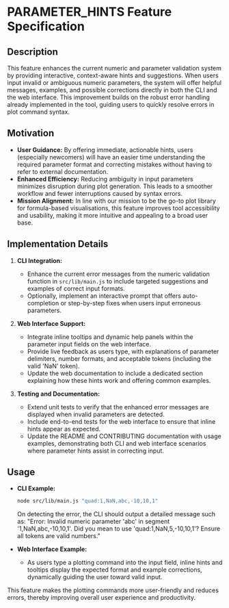 # PARAMETER_HINTS Feature Specification

## Description
This feature enhances the current numeric and parameter validation system by providing interactive, context-aware hints and suggestions. When users input invalid or ambiguous numeric parameters, the system will offer helpful messages, examples, and possible corrections directly in both the CLI and the web interface. This improvement builds on the robust error handling already implemented in the tool, guiding users to quickly resolve errors in plot command syntax.

## Motivation
- **User Guidance:** By offering immediate, actionable hints, users (especially newcomers) will have an easier time understanding the required parameter format and correcting mistakes without having to refer to external documentation.
- **Enhanced Efficiency:** Reducing ambiguity in input parameters minimizes disruption during plot generation. This leads to a smoother workflow and fewer interruptions caused by syntax errors.
- **Mission Alignment:** In line with our mission to be the go-to plot library for formula-based visualisations, this feature improves tool accessibility and usability, making it more intuitive and appealing to a broad user base.

## Implementation Details
1. **CLI Integration:**
   - Enhance the current error messages from the numeric validation function in `src/lib/main.js` to include targeted suggestions and examples of correct input formats.
   - Optionally, implement an interactive prompt that offers auto-completion or step-by-step fixes when users input erroneous parameters.

2. **Web Interface Support:**
   - Integrate inline tooltips and dynamic help panels within the parameter input fields on the web interface.
   - Provide live feedback as users type, with explanations of parameter delimiters, number formats, and acceptable tokens (including the valid 'NaN' token).
   - Update the web documentation to include a dedicated section explaining how these hints work and offering common examples.

3. **Testing and Documentation:**
   - Extend unit tests to verify that the enhanced error messages are displayed when invalid parameters are detected.
   - Include end-to-end tests for the web interface to ensure that inline hints appear as expected.
   - Update the README and CONTRIBUTING documentation with usage examples, demonstrating both CLI and web interface scenarios where parameter hints assist in correcting input.

## Usage
- **CLI Example:**
  ```bash
  node src/lib/main.js "quad:1,NaN,abc,-10,10,1"
  ```
  On detecting the error, the CLI should output a detailed message such as:
  "Error: Invalid numeric parameter 'abc' in segment '1,NaN,abc,-10,10,1'. Did you mean to use 'quad:1,NaN,5,-10,10,1'? Ensure all tokens are valid numbers."

- **Web Interface Example:**
   - As users type a plotting command into the input field, inline hints and tooltips display the expected format and example corrections, dynamically guiding the user toward valid input.

This feature makes the plotting commands more user-friendly and reduces errors, thereby improving overall user experience and productivity.